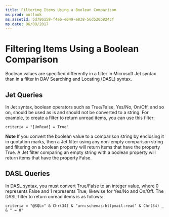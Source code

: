 ```yaml
---
title: Filtering Items Using a Boolean Comparison
ms.prod: outlook
ms.assetid: bd786159-f4eb-e649-e838-56d520b824cf
ms.date: 06/08/2017
---
```



# Filtering Items Using a Boolean Comparison

Boolean values are specified differently in a filter in Microsoft Jet syntax than in a filter in DAV Searching and Locating (DASL) syntax.


## Jet Queries

In Jet syntax, boolean operators such as True/False, Yes/No, On/Off, and so on, should be used as is and should not be converted to a string. For example, to create a filter to return unread items, you can use this filter:


```
criteria = "[UnRead] = True"
```


 **Note**  If you convert the boolean value to a comparison string by enclosing it in quotation marks, then a Jet filter using any non-empty comparison string and filtering on a boolean property will return items that have the property True. A Jet filter comparing an empty string with a boolean property will return items that have the property False. 


## DASL Queries

In DASL syntax, you must convert True/False to an integer value, where 0 represents False and 1 represents True; likewise for Yes/No and On/Off. The DASL filter to return unread items is as follows: 


```
criteria = "@SQL=" & Chr(34) & "urn:schemas:httpmail:read" & Chr(34) _ & " = 0"
```


